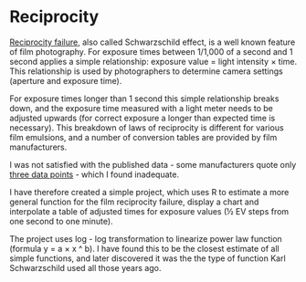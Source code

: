 # Reciprocity

[Reciprocity failure](https://en.wikipedia.org/wiki/Reciprocity_(photography)), also called Schwarzschild effect, is a well known feature of film photography. For exposure times between 1/1,000 of a second and 1 second applies a simple relationship: exposure value = light intensity × time. This relationship is used by photographers to determine camera settings (aperture and exposure time).

For exposure times longer than 1 second this simple relationship breaks down, and the exposure time measured with a light meter needs to be adjusted upwards (for correct exposure a longer than expected time is necessary). This breakdown of laws of reciprocity is different for various film emulsions, and a number of conversion tables are provided by film manufacturers.

I was not satisfied with the published data - some manufacturers quote only [three data points](http://www.foma.cz/en/fomapan-100) - which I found inadequate.

I have therefore created a simple project, which uses R to estimate a more general function for the film reciprocity failure, display a chart and interpolate a table of adjusted times for exposure values (½ EV steps from one second to one minute). 

The project uses log - log transformation to linearize power law function (formula y = a × x ^ b). I have found this to be the closest estimate of all simple functions, and later discovered it was the the type of function Karl Schwarzschild used all those years ago.
